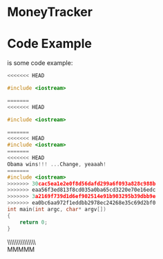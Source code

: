 # MoneyTracker

Code Example
============

is some code example:
```c++
<<<<<<< HEAD

#include <iostream>

=======
<<<<<<< HEAD

#include <iostream>

=======
<<<<<<< HEAD
#include <iostream>
=======
<<<<<<< HEAD
Obama wins!!! ...Change, yeaaah!
=======
#include <iostream>
>>>>>>> 30cac5ea1e2e0f8d56dafd299a6f093a828c988b
>>>>>>> eaa56f3ed813f8cd035a0ba65cd3220e70e16edc
>>>>>>> 3a2169f739d1d6ef902514e91b903295b39dbb9e
>>>>>>> ea0bc6aa972f1eddbb2978ec24268e35c69d2bf0
int main(int argc, char* argv[])
{
	return 0;
}
```

\\\\\\\\\\\\\\\\\\\\\\\\\\\\\\\
MMMMM